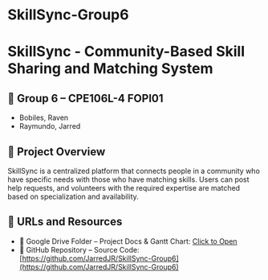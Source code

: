 # SkillSync-Group6

# SkillSync - Community-Based Skill Sharing and Matching System

## 👥 Group 6 – CPE106L-4 FOPI01
- Bobiles, Raven
- Raymundo, Jarred

## 📌 Project Overview
SkillSync is a centralized platform that connects people in a community who have specific needs with those who have matching skills. Users can post help requests, and volunteers with the required expertise are matched based on specialization and availability.

## 🔗 URLs and Resources

- 📁 Google Drive Folder – Project Docs & Gantt Chart: [Click to Open](https://drive.google.com/drive/folders/1GWNz2BZzIob6W25CjMdTaLYSdS7BllPv)
- 🐙 GitHub Repository – Source Code: [https://github.com/JarredJR/SkillSync-Group6](https://github.com/JarredJR/SkillSync-Group6)
